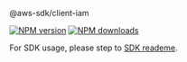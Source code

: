 @aws-sdk/client-iam

[![NPM version](https://img.shields.io/npm/v/@aws-sdk/client-iam/beta.svg)](https://www.npmjs.com/package/@aws-sdk/client-iam)
[![NPM downloads](https://img.shields.io/npm/dm/@aws-sdk/client-iam.svg)](https://www.npmjs.com/package/@aws-sdk/client-iam)

For SDK usage, please step to [SDK reademe](https://github.com/aws/aws-sdk-js-v3).
